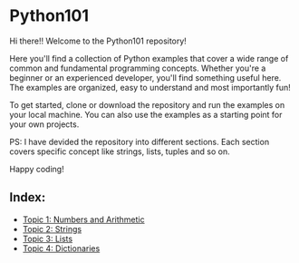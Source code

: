 # Python101
Hi there!! Welcome to the Python101 repository!

Here you'll find a collection of Python examples that cover a wide range of common and fundamental programming concepts. Whether you're a beginner or an experienced developer, you'll find something useful here. The examples are organized, easy to understand and most importantly fun!

To get started, clone or download the repository and run the examples on your local machine. You can also use the examples as a starting point for your own projects.

PS: I have devided the repository into different sections. Each section covers specific concept like strings, lists, tuples and so on.

Happy coding!

## Index:
- [Topic 1: Numbers and Arithmetic](https://github.com/abhitatachar2000/Python101/tree/main/Topic%201%20-%20Numbers%20and%20Arithmetic)
- [Topic 2: Strings](https://github.com/abhitatachar2000/Python101/tree/main/Topic%202%20-%20Strings)
- [Topic 3: Lists](https://github.com/abhitatachar2000/Python101/tree/main/Lists)
- [Topic 4: Dictionaries](https://github.com/abhitatachar2000/Python101/tree/main/Topic%204%20-%20Dictionary)
